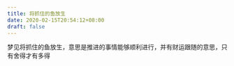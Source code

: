 ```yaml
---
title: 将抓住的鱼放生
date: 2020-02-15T20:54:12+08:00
draft: false
---
```


梦见将抓住的鱼放生，意思是推进的事情能够顺利进行，并有财运跟随的意思，只有舍得才有多得